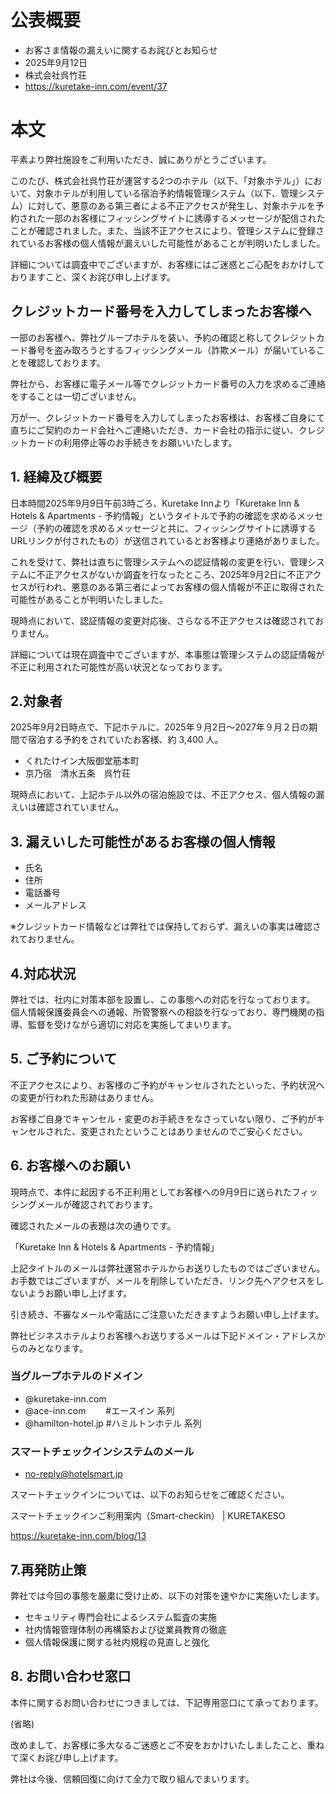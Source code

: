 # 公表概要
- お客さま情報の漏えいに関するお詫びとお知らせ
- 2025年9月12日
- 株式会社呉竹荘
- https://kuretake-inn.com/event/37

# 本文
平素より弊社施設をご利用いただき、誠にありがとうございます。

このたび、株式会社呉竹荘が運営する2つのホテル（以下、「対象ホテル」）において、対象ホテルが利用している宿泊予約情報管理システム（以下、管理システム）に対して、悪意のある第三者による不正アクセスが発生し、対象ホテルを予約された一部のお客様にフィッシングサイトに誘導するメッセージが配信されたことが確認されました。また、当該不正アクセスにより、管理システムに登録されているお客様の個人情報が漏えいした可能性があることが判明いたしました。

詳細については調査中でございますが、お客様にはご迷惑とご心配をおかけしておりますこと、深くお詫び申し上げます。

## クレジットカード番号を入力してしまったお客様へ
一部のお客様へ、弊社グループホテルを装い、予約の確認と称してクレジットカード番号を盗み取ろうとするフィッシングメール（詐欺メール）が届いていることを確認しております。

弊社から、お客様に電子メール等でクレジットカード番号の入力を求めるご連絡をすることは一切ございません。

万が一、クレジットカード番号を入力してしまったお客様は、お客様ご自身にて直ちにご契約のカード会社へご連絡いただき、カード会社の指示に従い、クレジットカードの利用停止等のお手続きをお願いいたします。

## 1. 経緯及び概要
日本時間2025年9月9日午前3時ごろ、Kuretake Innより「Kuretake Inn & Hotels & Apartments - 予約情報」というタイトルで予約の確認を求めるメッセージ（予約の確認を求めるメッセージと共に、フィッシングサイトに誘導するURLリンクが付されたもの）が送信されているとお客様より連絡がありました。

これを受けて、弊社は直ちに管理システムへの認証情報の変更を行い、管理システムに不正アクセスがないか調査を行なったところ、2025年9月2日に不正アクセスが行われ、悪意のある第三者によってお客様の個人情報が不正に取得された可能性があることが判明いたしました。

現時点において、認証情報の変更対応後、さらなる不正アクセスは確認されておりません。

詳細については現在調査中でございますが、本事態は管理システムの認証情報が不正に利用された可能性が高い状況となっております。

## 2.対象者
2025年9月2日時点で、下記ホテルに、2025年９月2日～2027年９月２日の期間で宿泊する予約をされていたお客様、約 3,400 人。

- くれたけイン大阪御堂筋本町
- 京乃宿　清水五条　呉竹荘

現時点において、上記ホテル以外の宿泊施設では、不正アクセス、個人情報の漏えいは確認されていません。

## 3. 漏えいした可能性があるお客様の個人情報
- 氏名
- 住所
- 電話番号
- メールアドレス

※クレジットカード情報などは弊社では保持しておらず、漏えいの事実は確認されておりません。

##  4.対応状況
弊社では、社内に対策本部を設置し、この事態への対応を行なっております。
個人情報保護委員会への通報、所管警察への相談を行なっており、専門機関の指導、監督を受けながら適切に対応を実施してまいります。

## 5. ご予約について
不正アクセスにより、お客様のご予約がキャンセルされたといった、予約状況への変更が行われた形跡はありません。

お客様ご自身でキャンセル・変更のお手続きをなさっていない限り、ご予約がキャンセルされた、変更されたということはありませんのでご安心ください。

## 6. お客様へのお願い
現時点で、本件に起因する不正利用としてお客様への9月9日に送られたフィッシングメールが確認されております。

確認されたメールの表題は次の通りです。

「Kuretake Inn & Hotels & Apartments - 予約情報」

上記タイトルのメールは弊社運営ホテルからお送りしたものではございません。お手数ではございますが、メールを削除していただき、リンク先へアクセスをしないようお願い申し上げます。

引き続き、不審なメールや電話にご注意いただきますようお願い申し上げます。

弊社ビジネスホテルよりお客様へお送りするメールは下記ドメイン・アドレスからのみとなります。

### 当グループホテルのドメイン
- @kuretake-inn.com
- @ace-inn.com      　　#エースイン 系列
- @hamilton-hotel.jp      #ハミルトンホテル 系列

### スマートチェックインシステムのメール
- no-reply@hotelsmart.jp

スマートチェックインについては、以下のお知らせをご確認ください。

スマートチェックインご利用案内（Smart-checkin） | KURETAKESO

https://kuretake-inn.com/blog/13

## 7.再発防止策
弊社では今回の事態を厳粛に受け止め、以下の対策を速やかに実施いたします。

- セキュリティ専門会社によるシステム監査の実施
- 社内情報管理体制の再構築および従業員教育の徹底
- 個人情報保護に関する社内規程の見直しと強化
 
## 8. お問い合わせ窓口
本件に関するお問い合わせにつきましては、下記専用窓口にて承っております。

(省略) 

改めまして、お客様に多大なるご迷惑とご不安をおかけいたしましたこと、重ねて深くお詫び申し上げます。
 
弊社は今後、信頼回復に向けて全力で取り組んでまいります。

